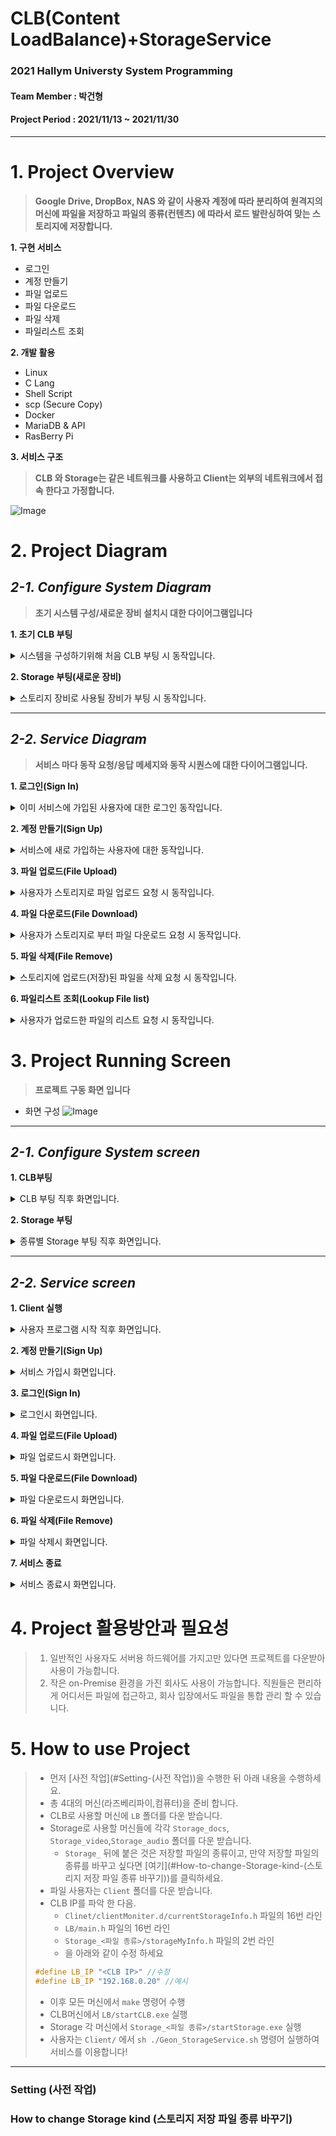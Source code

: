 # CLB(Content LoadBalance)+StorageService
### 2021 Hallym Universty System Programming

#### Team Member : 박건형
#### Project Period : 2021/11/13 ~ 2021/11/30
----

# 1. Project Overview
>__Google Drive, DropBox, NAS 와 같이 사용자 계정에 따라 분리하여 원격지의 머신에 파일을 저장하고 파일의 종류(컨텐츠) 에 따라서 로드 발란싱하여 맞는 스토리지에 저장합니다.__

**1. 구현 서비스**
- 로그인
- 계정 만들기
- 파일 업로드
- 파일 다운로드
- 파일 삭제
- 파일리스트 조회

**2. 개발 활용**
- Linux
- C Lang
- Shell Script
- scp (Secure Copy)
- Docker
- MariaDB & API
- RasBerry Pi

**3. 서비스 구조** 
>__CLB 와 Storage는 같은 네트워크를 사용하고 Client는 외부의 네트워크에서 접속 한다고 가정합니다.__

![Image](./_readmeImg/Service_structure.JPG)

# 2. Project Diagram

## _2-1. Configure System Diagram_
>__초기 시스템 구성/새로운 장비 설치시 대한 다이어그램입니다__

**1. 초기 CLB 부팅**

<details>
<summary>시스템을 구성하기위해 처음 CLB 부팅 시 동작입니다.</summary>
<div>

>![Image](./_readmeImg/clbBoot.JPG)

</div>
</details>

**2. Storage 부팅(새로운 장비)**
<details>
<summary>스토리지 장비로 사용될 장비가 부팅 시 동작입니다.</summary>
<div>

>![Image](./_readmeImg/storInfo.JPG)
</div>
</details>

---

## _2-2. Service Diagram_
>__서비스 마다 동작 요청/응답 메세지와 동작 시퀀스에 대한 다이어그램입니다.__

**1. 로그인(Sign In)**

<details>
<summary>이미 서비스에 가입된 사용자에 대한 로그인 동작입니다.</summary>
<div>

>![Image](./_readmeImg/login.JPG)
</div>
</details>

**2. 계정 만들기(Sign Up)**

<details>
<summary>서비스에 새로 가입하는 사용자에 대한 동작입니다.</summary>
<div>

>![Image](./_readmeImg/signup.JPG)
</div>
</details>

**3. 파일 업로드(File Upload)**
<details>
<summary>사용자가 스토리지로 파일 업로드 요청 시 동작입니다.</summary>
<div>

>![Image](./_readmeImg/uploadfile.JPG)
</div>
</details>

**4. 파일 다운로드(File Download)**
<details>
<summary>사용자가 스토리지로 부터 파일 다운로드 요청 시 동작입니다.</summary>
<div>

>![Image](./_readmeImg/downloadfile.JPG)
</div>
</details>

**5. 파일 삭제(File Remove)**
<details>
<summary>스토리지에 업로드(저장)된 파일을 삭제 요청 시 동작입니다.</summary>
<div>

>![Image](./_readmeImg/removefile.JPG)
</div>
</details>

**6. 파일리스트 조회(Lookup File list)**
<details>
<summary>사용자가 업로드한 파일의 리스트 요청 시 동작입니다.</summary>
<div>

>![Image](./_readmeImg/filelist.JPG)
</div>
</details>

# 3. Project Running Screen
>__프로젝트 구동 화면 입니다__
 - 화면 구성
![Image](./_readmeImg/0_FIRST.JPG)

---

## _2-1. Configure System screen_

**1. CLB부팅**
<details>
<summary>CLB 부팅 직후 화면입니다.</summary>
<div>

>![Image](./_readmeImg/1_startCLB.JPG)
</div>
</details>

**2. Storage 부팅**
<details>
<summary>종류별 Storage 부팅 직후 화면입니다.</summary>
<div>

>![Image](./_readmeImg/2_connectStorages.JPG)
</div>
</details>

---

## _2-2. Service screen_

**1. Client 실행**
<details>
<summary>사용자 프로그램 시작 직후 화면입니다.</summary>
<div>

>![Image](./_readmeImg/3_startClient.JPG)
</div>
</details>

**2. 계정 만들기(Sign Up)**
<details>
<summary>서비스 가입시 화면입니다.</summary>
<div>

>![Image](./_readmeImg/4-1_signUp.JPG)
>![Image](./_readmeImg/4-2_signUp.JPG)
</div>
</details>

**3. 로그인(Sign In)**
<details>
<summary>로그인시 화면입니다.</summary>
<div>

>![Image](./_readmeImg/5-1_signIN.JPG)
>![Image](./_readmeImg/5-2_signIN.JPG)
</div>
</details>

**4. 파일 업로드(File Upload)**
<details>
<summary>파일 업로드시 화면입니다.</summary>
<div>

>![Image](./_readmeImg/6-1_fileSend.JPG)
>![Image](./_readmeImg/6-2_fileSend.JPG)

업로드 이후 파일리스트 화면입니다.
>![Image](./_readmeImg/7-1_lookuplist.JPG)
</div>
</details>

**5. 파일 다운로드(File Download)**
<details>
<summary>파일 다운로드시 화면입니다.</summary>
<div>

>![Image](./_readmeImg/8-1_downLoad.JPG)

downloadFile 디렉토리에 파일이 다운로드 되었습니다.
>![Image](./_readmeImg/8-2_downLoad.JPG)
</div>
</details>

**6. 파일 삭제(File Remove)**
<details>
<summary>파일 삭제시 화면입니다.</summary>
<div>

먼저 파일하나를 더 업로드 합니다.
>![Image](./_readmeImg/9_example.JPG)
>![Image](./_readmeImg/9-1_example.JPG)

삭제를 요청 합니다.
>![Image](./_readmeImg/10-1_remove.JPG)
>![Image](./_readmeImg/10-2_remove.JPG)
</div>
</details>

**7. 서비스 종료**
<details>
<summary>서비스 종료시 화면입니다.</summary>
<div>

>![Image](./_readmeImg/11_end.JPG)

_추가_
여러 유저가 접속 하여 사용이 가능합니다.
>![Image](./_readmeImg/12_multiuser.JPG)
</div>
</details>

# 4. Project 활용방안과 필요성
> 1. 일반적인 사용자도 서버용 하드웨어를 가지고만 있다면 프로젝트를 다운받아 사용이 가능합니다.
> 2. 작은 on-Premise 환경을 가진 회사도 사용이 가능합니다. 직원들은 편리하게 어디서든 파일에 접근하고, 회사 입장에서도 파일을 통합 관리 할 수 있습니다.

# 5. How to use Project
>- 먼저 [사전 작업](#Setting-(사전 작업))을 수행한 뒤 아래 내용을 수행하세요.
>- 총 4대의 머신(라즈베리파이,컴퓨터)을 준비 합니다.
>- CLB로 사용할 머신에 `LB` 폴더를 다운 받습니다.
>- Storage로 사용할 머신들에 각각 `Storage_docs`, `Storage_video`,`Storage_audio` 폴더를 다운 받습니다.
>   - `Storage_` 뒤에 붙은 것은 저장할 파일의 종류이고, 만약 저장할 파일의 종류를 바꾸고 싶다면 [여기](#How-to-change-Storage-kind-(스토리지 저장 파일 종류 바꾸기))를 클릭하세요.
>- 파일 사용자는 `Client` 폴더를 다운 받습니다.
>- CLB IP를 파악 한 다음. 
>   - `Clinet/clientMoniter.d/currentStorageInfo.h` 파일의 16번 라인
>   - `LB/main.h` 파일의 16번 라인
>   - `Storage_<파일 종류>/storageMyInfo.h` 파일의 2번 라인
>   - 을 아래와 같이 수정 하세요
>```c
>#define LB_IP "<CLB IP>" //수정
>#define LB_IP "192.168.0.20" //예시
>```
>- 이후 모든 머신에서 `make` 명령어 수행
>- CLB머신에서 `LB/startCLB.exe` 실행
>- Storage 각 머신에서 `Storage_<파일 종류>/startStorage.exe` 실행
>- 사용자는 `Client/` 에서 `sh ./Geon_StorageService.sh` 명령어 실행하여 서비스를 이용합니다!

---

### Setting (사전 작업)


### How to change Storage kind (스토리지 저장 파일 종류 바꾸기)